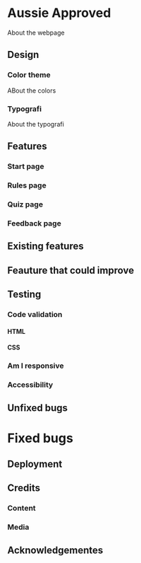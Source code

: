 # Aussie Approved
About the webpage
## Design
### Color theme
ABout the colors
### Typografi
About the typografi
## Features
### Start page
### Rules page
### Quiz page
### Feedback page
## Existing features
## Feauture that could improve
## Testing
### Code validation
#### HTML
#### CSS
### Am I responsive
### Accessibility
## Unfixed bugs
# Fixed bugs
## Deployment
## Credits
### Content
### Media
## Acknowledgementes